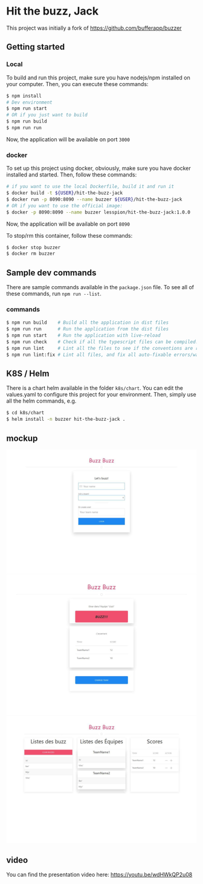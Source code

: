 # Hit the buzz, Jack

This project was initially a fork of https://github.com/bufferapp/buzzer

## Getting started

### Local

To build and run this project, make sure you have nodejs/npm installed on your computer.
Then, you can execute these commands:

```bash
$ npm install
# Dev environment
$ npm run start
# OR if you just want to build
$ npm run build
$ npm run run
```

Now, the application will be available on port `3000`

### docker

To set up this project using docker, obviously, make sure you have docker installed and started.
Then, follow these commands:

```bash
# if you want to use the local Dockerfile, build it and run it
$ docker build -t ${USER}/hit-the-buzz-jack
$ docker run -p 8090:8090 --name buzzer ${USER}/hit-the-buzz-jack
# OR if you want to use the official image:
$ docker -p 8090:8090 --name buzzer lesspion/hit-the-buzz-jack:1.0.0
```

Now, the application will be available on port `8090`

To stop/rm this container, follow these commands:

```bash
$ docker stop buzzer
$ docker rm buzzer
```

## Sample dev commands

There are sample commands available in the `package.json` file.
To see all of these commands, run `npm run --list`.

### commands

```bash
$ npm run build    # Build all the application in dist files
$ npm run run      # Run the application from the dist files
$ npm run start    # Run the application with live-reload
$ npm run check    # Check if all the typescript files can be compiled.
$ npm run lint     # Lint all the files to see if the conventions are respected
$ npm run lint:fix # Lint all files, and fix all auto-fixable errors/warnings
```

## K8S / Helm

There is a chart helm available in the folder `k8s/chart`.
You can edit the values.yaml to configure this project for your environment.
Then, simply use all the helm commands, e.g.

```bash
$ cd k8s/chart
$ helm install -n buzzer hit-the-buzz-jack .
```

## mockup
![login](./misc/login.jpg)
![main_play](./misc/main_player.jpg)
![host](./misc/host_dashboard.jpg)

## video

You can find the presentation video here: https://youtu.be/wdHWkQP2u08
